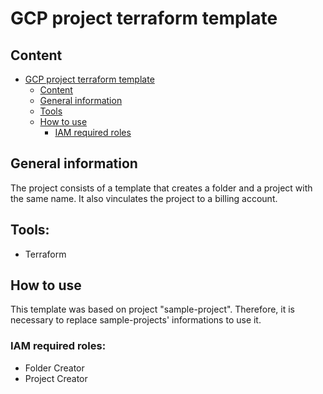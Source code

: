 # GCP project terraform template

## Content
- [GCP project terraform template](#GCP-project-terraform-template)
  - [Content](#content)
  - [General information](#general-information)
  - [Tools](#tools)
  - [How to use](#how-to-use)
    - [IAM required roles](#IAM-required-roles)

## General information
The project consists of a template that creates a folder and a project with the same name. It also vinculates the project to a billing account.

## Tools:
- Terraform

## How to use
This template was based on project "sample-project". Therefore, it is necessary to replace sample-projects' informations to use it.

### IAM required roles:
- Folder Creator
- Project Creator